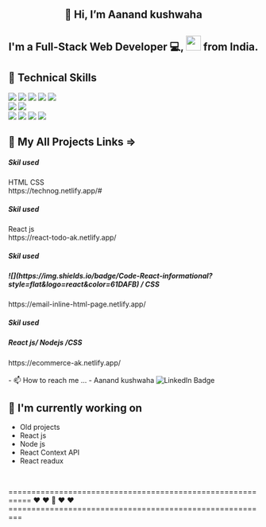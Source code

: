 <h2 align="center"> 👋 Hi, I’m Aanand kushwaha</h2>
<h2 align="center">
I'm a Full-Stack Web Developer 💻, <img src="https://media.giphy.com/media/WUlplcMpOCEmTGBtBW/giphy.gif" width="30"> from India.
  <br/>
</h2> 

## 💼 Technical Skills
![](https://img.shields.io/badge/Code-React-informational?style=flat&logo=react&color=61DAFB)
![](https://img.shields.io/badge/Code-Redux-informational?style=flat&logo=Redux&color=764ABC)
![](https://img.shields.io/badge/Code-JavaScript-informational?style=flat&logo=JavaScript&color=F7DF1E)
![](https://img.shields.io/badge/Code-HTML5-informational?style=flat&logo=HTML5&color=E34F26)
![](https://img.shields.io/badge/Node%20js-Node%20js-green)
</br>
![](https://img.shields.io/badge/Style-Bootstrap-informational?style=flat&logo=Bootstrap&color=7952B3)
![](https://img.shields.io/badge/Style-CSS3-informational?style=flat&logo=CSS3&color=1572B6)
</br>
![](https://img.shields.io/badge/Tools-NPM-informational?style=flat&logo=NPM&color=CB3837)
![](https://img.shields.io/badge/Tools-Netlify-informational?style=flat&logo=netlify&color=00C7B7)
![](https://img.shields.io/badge/Tools-Git-informational?style=flat&logo=Git&color=F05032)
![](https://img.shields.io/badge/Tools-GitHub-informational?style=flat&logo=GitHub&color=181717)
<br/> 

## 🔭 My All Projects Links  =>
<h5>Skil used</h5>
<div>HTML CSS </div>
https://technog.netlify.app/#
<br/>
<h5>Skil used</h5>
<div>React js </div>
https://react-todo-ak.netlify.app/
<br/>
<h5>Skil used</h5>
<h5> ![](https://img.shields.io/badge/Code-React-informational?style=flat&logo=react&color=61DAFB) / CSS </h5>
https://email-inline-html-page.netlify.app/
<br/>
<h5>Skil used</h5>
<h5>React js/ Nodejs /CSS </h5>
https://ecommerce-ak.netlify.app/
<br/>
<br/>
- 📫 How to reach me ...
- </div><a src="https://www.linkedin.com/in/aanand-kushwaha/" alt="LinkedIn profile">Aanand kushwaha
  <img src="https://img.shields.io/badge/LinkedIn-blue?style=for-the-badge&logo=linkedin&logoColor=white" alt="LinkedIn Badge"/>
 </a>
</div>

## 🔭 I'm currently working on

- Old projects
- React js
- Node js 
- React Context API   
- React readux          
</br>

                                                       
 =========================================================== ❤  ❤ 💞️ ❤  ❤ =========================================================                
